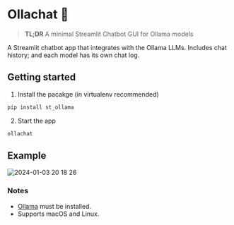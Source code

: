 # Ollachat 🚀

> **TL;DR** A minimal Streamlit Chatbot GUI for Ollama models

A Streamlit chatbot app that integrates with the Ollama LLMs. Includes chat history; and each model has its own chat log.


## Getting started


1) Install the pacakge (in virtualenv recommended)

```bash
pip install st_ollama
```

2) Start the app

```bash
ollachat
```


## Example

![2024-01-03 20 18 26](https://github.com/iamaziz/st_ollama/assets/3298308/edcf6166-8da5-4d27-81c7-bce6694a55a7)

### Notes

- [Ollama](http://ollama.ai/) must be installed.
- Supports macOS and Linux.
